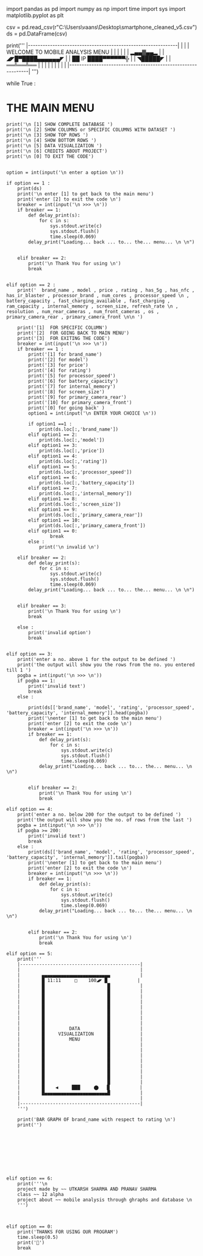 import pandas as pd 
import numpy as np 
import time 
import sys 
import matplotlib.pyplot as plt


csv = pd.read_csv(r"C:\Users\vaans\Desktop\smartphone_cleaned_v5.csv")
ds = pd.DataFrame(csv)

print('''    |-------------------------------------------------------------|
    |                                                             |
    |             WELCOME TO MOBILE ANALYSIS MENU                 |
    |                                                             |
    |                                                             |
    |       ▂▄▄▓▄▄▂                                             |
    |     ◢◤█▀████▄▄▄▄▄▄◤                                       |
    |     ██ IP  ████▀▀▀▀▀▀╬                                      |
    |     ◥█████◤                                                |
    |     ══╩══╩══                                                |
    |                                                             |
    |                                                             |
    |                                                             |
    |                                                             |
    |-------------------------------------------------------------|
    ''')

while True :

# THE MAIN MENU 
    print('\n [1] SHOW COMPLETE DATABASE ')
    print('\n [2] SHOW COLUMNS or SPECIFIC COLUMNS WITH DATASET ')
    print('\n [3] SHOW TOP ROWS ')
    print('\n [4] SHOW BOTTOM ROWS ')
    print('\n [5] DATA VISUALIZATION ')
    print('\n [6] CREDITS ABOUT PROJECT')
    print('\n [0] TO EXIT THE CODE')
    
    
    option = int(input('\n enter a option \n'))
    
    if option == 1 :
        print(ds)
        print('\n enter [1] to get back to the main menu')
        print('enter [2] to exit the code \n')
        breaker = int(input('\n >>> \n'))
        if breaker == 1:
            def delay_print(s):
                for c in s:
                    sys.stdout.write(c)
                    sys.stdout.flush()
                    time.sleep(0.069)
            delay_print("Loading... back ... to... the... menu... \n \n")


        elif breaker == 2: 
            print('\n Thank You for using \n')
            break
        
        
    elif option == 2 :
        print('  brand_name , model , price , rating , has_5g , has_nfc , has_ir_blaster , processor_brand , num_cores , processor_speed \n , battery_capacity , fast_charging_available , fast_charging , ram_capacity , internal_memory , screen_size, refresh_rate \n , resolution , num_rear_cameras , num_front_cameras , os , primary_camera_rear , primary_camera_front \n\n ')
        
        print('[1]  FOR SPECIFIC COLUMN')
        print('[2]  FOR GOING BACK TO MAIN MENU')
        print('[3]  FOR EXITING THE CODE')
        breaker = int(input('\n >>> \n'))
        if breaker == 1 :
            print('[1] for brand_name')
            print('[2] for model')
            print('[3] for price')
            print('[4] for rating')
            print('[5] for processor_speed')
            print('[6] for battery_capacity')
            print('[7] for internal_memory')
            print('[8] for screen_size')
            print('[9] for primary_camera_rear')
            print('[10] for primary_camera_front')
            print('[0] for going back' )
            option1 = int(input('\n ENTER YOUR CHOICE \n'))
            
            if option1 ==1 :
                print(ds.loc[:,'brand_name'])
            elif option1 == 2:
                print(ds.loc[:,'model'])
            elif option1 == 3:
                print(ds.loc[:,'price'])
            elif option1 == 4:
                print(ds.loc[:,'rating'])
            elif option1 == 5:
                print(ds.loc[:,'processor_speed'])
            elif option1 == 6:
                print(ds.loc[:,'battery_capacity'])
            elif option1 == 7:
                print(ds.loc[:,'internal_memory'])
            elif option1 == 8:
                print(ds.loc[:,'screen_size'])
            elif option1 == 9:
                print(ds.loc[:,'primary_camera_rear'])
            elif option1 == 10:
                print(ds.loc[:,'primary_camera_front'])
            elif option1 == 0:
                    break
            else :
                print('\n invalid \n')
                  
        elif breaker == 2:
            def delay_print(s):
                for c in s:
                    sys.stdout.write(c)
                    sys.stdout.flush()
                    time.sleep(0.069)
            delay_print("Loading... back ... to... the... menu... \n \n")
                  
                  
        elif breaker == 3: 
            print('\n Thank You for using \n')
            break
                  
        else :
            print('invalid option')
            break 
                  

    elif option == 3:
        print('enter a no. above 1 for the output to be defined ')
        print('the output will show you the rows from the no. you entered till 1 ')
        pogba = int(input('\n >>> \n'))
        if pogba == 1:
            print('invalid text')
            break
        else :
            
            print(ds[['brand_name', 'model', 'rating', 'processor_speed', 'battery_capacity', 'internal_memory']].head(pogba))
            print('\nenter [1] to get back to the main menu')
            print('enter [2] to exit the code \n')
            breaker = int(input('\n >>> \n'))
            if breaker == 1:
                def delay_print(s):
                    for c in s:
                        sys.stdout.write(c)
                        sys.stdout.flush()
                        time.sleep(0.069)
                delay_print("Loading... back ... to... the... menu... \n \n")


            elif breaker == 2: 
                print('\n Thank You for using \n')
                break
        
    elif option == 4:
        print('enter a no. below 200 for the output to be defined ')
        print('the output will show you the no. of rows from the last ')
        pogba = int(input('\n >>> \n'))
        if pogba >= 200:
            print('invalid text')
            break
        else :
            print(ds[['brand_name', 'model', 'rating', 'processor_speed', 'battery_capacity', 'internal_memory']].tail(pogba))
            print('\nenter [1] to get back to the main menu')
            print('enter [2] to exit the code \n')
            breaker = int(input('\n >>> \n'))
            if breaker == 1:
                def delay_print(s):
                    for c in s:
                        sys.stdout.write(c)
                        sys.stdout.flush()
                        time.sleep(0.069)
                delay_print("Loading... back ... to... the... menu... \n \n")


            elif breaker == 2: 
                print('\n Thank You for using \n')
                break
        
    elif option == 5:
        print('''
        |--------------------------------------------|
        |                                            |  
        |        ▄▄▄▄▄▄▄▄▄▄▄▄▄▄▄▄▄▄▄▄▄▄▄▄▄           |                         
        |        █ 11:11     □    100◢◤ █           |      
        |        █                       █           |      
        |        █                       █           |
        |        █                       █           |      
        |        █                       █           |
        |        █                       █           |      
        |        █                       █           |
        |        █                       █           |     
        |        █                       █           |
        |        █         DATA          █           |      
        |        █     VISUALIZATION     █           |     
        |        █         MENU          █           |      
        |        █                       █           |     
        |        █                       █           |
        |        █                       █           | 
        |        █                       █           |
        |        █                       █           |      
        |        █                       █           |      
        |        █                       █           |     
        |        █                       █           |     
        |        █    ◀     ███     ⬤   █           |     
        |        █▄▄▄▄▄▄▄▄▄▄▄▄▄▄▄▄▄▄▄▄▄▄▄█           |  
        |                                            |  
        |--------------------------------------------|
        ''')
        
        print('BAR GRAPH OF brand_name with respect to rating \n')
        print('')
        
        
        
        
        
        
        
        
        
    elif option == 6:
        print('''\n
        project made by ~~ UTKARSH SHARMA AND PRANAV SHARMA 
        class ~~ 12 alpha 
        project about ~~ mobile analysis through ghraphs and database \n
        ''')
        
        
        
    elif option == 0:
        print('THANKS FOR USING OUR PROGRAM')
        time.sleep(0.5)
        print('🙏')
        break 
        
